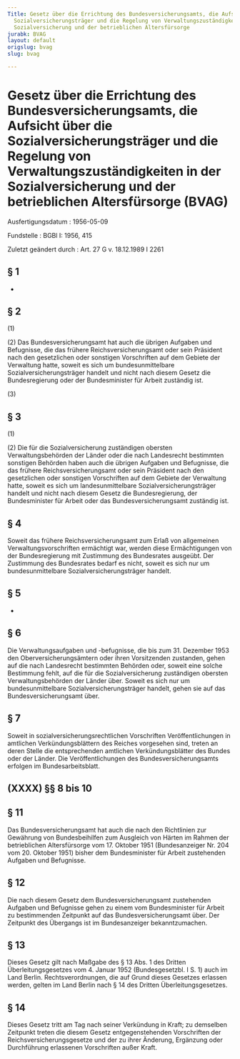 ```yaml
---
Title: Gesetz über die Errichtung des Bundesversicherungsamts, die Aufsicht über die
  Sozialversicherungsträger und die Regelung von Verwaltungszuständigkeiten in der
  Sozialversicherung und der betrieblichen Altersfürsorge
jurabk: BVAG
layout: default
origslug: bvag
slug: bvag

---
```


# Gesetz über die Errichtung des Bundesversicherungsamts, die Aufsicht über die Sozialversicherungsträger und die Regelung von Verwaltungszuständigkeiten in der Sozialversicherung und der betrieblichen Altersfürsorge (BVAG)

Ausfertigungsdatum
:   1956-05-09

Fundstelle
:   BGBl I: 1956, 415

Zuletzt geändert durch
:   Art. 27 G v. 18.12.1989 I 2261

## § 1

-

## § 2

(1)

(2) Das Bundesversicherungsamt hat auch die übrigen Aufgaben und
Befugnisse, die das frühere Reichsversicherungsamt oder sein Präsident
nach den gesetzlichen oder sonstigen Vorschriften auf dem Gebiete der
Verwaltung hatte, soweit es sich um bundesunmittelbare
Sozialversicherungsträger handelt und nicht nach diesem Gesetz die
Bundesregierung oder der Bundesminister für Arbeit zuständig ist.

(3)

## § 3

(1)

(2) Die für die Sozialversicherung zuständigen obersten
Verwaltungsbehörden der Länder oder die nach Landesrecht bestimmten
sonstigen Behörden haben auch die übrigen Aufgaben und Befugnisse, die
das frühere Reichsversicherungsamt oder sein Präsident nach den
gesetzlichen oder sonstigen Vorschriften auf dem Gebiete der
Verwaltung hatte, soweit es sich um landesunmittelbare
Sozialversicherungsträger handelt und nicht nach diesem Gesetz die
Bundesregierung, der Bundesminister für Arbeit oder das
Bundesversicherungsamt zuständig ist.

## § 4

Soweit das frühere Reichsversicherungsamt zum Erlaß von allgemeinen
Verwaltungsvorschriften ermächtigt war, werden diese Ermächtigungen
von der Bundesregierung mit Zustimmung des Bundesrates ausgeübt. Der
Zustimmung des Bundesrates bedarf es nicht, soweit es sich nur um
bundesunmittelbare Sozialversicherungsträger handelt.

## § 5

-

## § 6

Die Verwaltungsaufgaben und -befugnisse, die bis zum 31. Dezember 1953
den Oberversicherungsämtern oder ihren Vorsitzenden zustanden, gehen
auf die nach Landesrecht bestimmten Behörden oder, soweit eine solche
Bestimmung fehlt, auf die für die Sozialversicherung zuständigen
obersten Verwaltungsbehörden der Länder über. Soweit es sich nur um
bundesunmittelbare Sozialversicherungsträger handelt, gehen sie auf
das Bundesversicherungsamt über.

## § 7

Soweit in sozialversicherungsrechtlichen Vorschriften
Veröffentlichungen in amtlichen Verkündungsblättern des Reiches
vorgesehen sind, treten an deren Stelle die entsprechenden amtlichen
Verkündungsblätter des Bundes oder der Länder. Die Veröffentlichungen
des Bundesversicherungsamts erfolgen im Bundesarbeitsblatt.

## (XXXX) §§ 8 bis 10

## § 11

Das Bundesversicherungsamt hat auch die nach den Richtlinien zur
Gewährung von Bundesbeihilfen zum Ausgleich von Härten im Rahmen der
betrieblichen Altersfürsorge vom 17. Oktober 1951 (Bundesanzeiger Nr.
204 vom 20. Oktober 1951) bisher dem Bundesminister für Arbeit
zustehenden Aufgaben und Befugnisse.

## § 12

Die nach diesem Gesetz dem Bundesversicherungsamt zustehenden Aufgaben
und Befugnisse gehen zu einem vom Bundesminister für Arbeit zu
bestimmenden Zeitpunkt auf das Bundesversicherungsamt über. Der
Zeitpunkt des Übergangs ist im Bundesanzeiger bekanntzumachen.

## § 13

Dieses Gesetz gilt nach Maßgabe des § 13 Abs. 1 des Dritten
Überleitungsgesetzes vom 4. Januar 1952 (Bundesgesetzbl. I S. 1) auch
im Land Berlin. Rechtsverordnungen, die auf Grund dieses Gesetzes
erlassen werden, gelten im Land Berlin nach § 14 des Dritten
Überleitungsgesetzes.

## § 14

Dieses Gesetz tritt am Tag nach seiner Verkündung in Kraft;
zu demselben Zeitpunkt treten die diesem Gesetz entgegenstehenden
Vorschriften der Reichsversicherungsgesetze und der zu ihrer Änderung,
Ergänzung oder Durchführung erlassenen Vorschriften außer Kraft.

